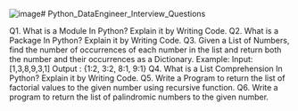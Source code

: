 ![image](https://github.com/user-attachments/assets/fdfeef35-127c-4199-a150-aaf9fe8d362b)# Python_DataEngineer_Interview_Questions

Q1. What is a Module In Python? Explain it by Writing Code. 
Q2. What is a Package In Python? Explain it by Writing Code. 
Q3. Given a List of Numbers, find the number of occurrences of each number in the list and return both the number and their occurrences as a Dictionary.
Example:
Input: [1,3,8,9,3,1] 
Output : {1:2, 3:2, 8:1, 9:1}
Q4. What is a List Comprehension In Python? Explain it by Writing Code.
Q5. Write a Program to return the list of factorial values to the given number using recursive function. 
Q6. Write a program to return the list of palindromic numbers to the given number. 

